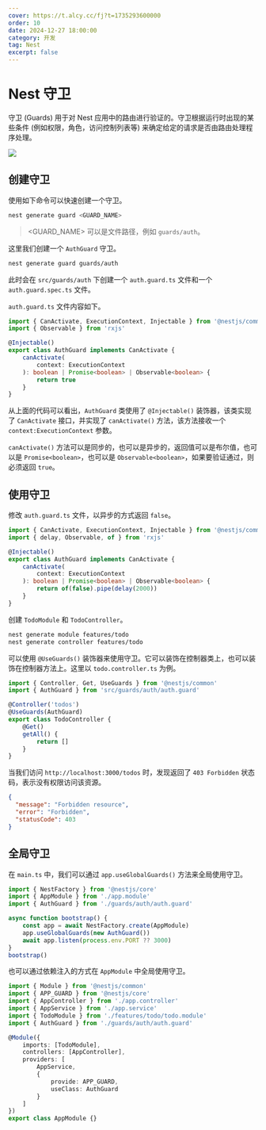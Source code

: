 ```yaml
---
cover: https://t.alcy.cc/fj?t=1735293600000
order: 10
date: 2024-12-27 18:00:00
category: 开发
tag: Nest
excerpt: false
---
```


# Nest 守卫

守卫 (Guards) 用于对 Nest 应用中的路由进行验证的。守卫根据运行时出现的某些条件 (例如权限，角色，访问控制列表等) 来确定给定的请求是否由路由处理程序处理。

![](https://happier-blog.oss-cn-qingdao.aliyuncs.com/NestStudyNotes/Nest%E5%AE%88%E5%8D%AB01.jpg)

## 创建守卫

使用如下命令可以快速创建一个守卫。

```sh
nest generate guard <GUARD_NAME>
```

> <GUARD_NAME> 可以是文件路径，例如 `guards/auth`。

这里我们创建一个 `AuthGuard` 守卫。

```sh
nest generate guard guards/auth
```

此时会在 `src/guards/auth` 下创建一个 `auth.guard.ts` 文件和一个 `auth.guard.spec.ts` 文件。

`auth.guard.ts` 文件内容如下。

```TypeScript
import { CanActivate, ExecutionContext, Injectable } from '@nestjs/common'
import { Observable } from 'rxjs'

@Injectable()
export class AuthGuard implements CanActivate {
    canActivate(
        context: ExecutionContext
    ): boolean | Promise<boolean> | Observable<boolean> {
        return true
    }
}
```

从上面的代码可以看出，`AuthGuard` 类使用了 `@Injectable()` 装饰器，该类实现了 `CanActivate` 接口，并实现了 `canActivate()` 方法，该方法接收一个 `context:ExecutionContext` 参数。

`canActivate()` 方法可以是同步的，也可以是异步的，返回值可以是布尔值，也可以是 `Promise<boolean>`，也可以是 `Observable<boolean>`，如果要验证通过，则必须返回 `true`。

## 使用守卫

修改 `auth.guard.ts` 文件，以异步的方式返回 `false`。

```TypeScript
import { CanActivate, ExecutionContext, Injectable } from '@nestjs/common'
import { delay, Observable, of } from 'rxjs'

@Injectable()
export class AuthGuard implements CanActivate {
    canActivate(
        context: ExecutionContext
    ): boolean | Promise<boolean> | Observable<boolean> {
        return of(false).pipe(delay(2000))
    }
}
```

创建 `TodoModule` 和 `TodoController`。

```sh
nest generate module features/todo
nest generate controller features/todo
```

可以使用 `@UseGuards()` 装饰器来使用守卫。它可以装饰在控制器类上，也可以装饰在控制器方法上。这里以 `todo.controller.ts` 为例。

```TypeScript
import { Controller, Get, UseGuards } from '@nestjs/common'
import { AuthGuard } from 'src/guards/auth/auth.guard'

@Controller('todos')
@UseGuards(AuthGuard)
export class TodoController {
    @Get()
    getAll() {
        return []
    }
}
```

当我们访问 `http://localhost:3000/todos` 时，发现返回了 `403 Forbidden` 状态码，表示没有权限访问该资源。

```json
{
  "message": "Forbidden resource",
  "error": "Forbidden",
  "statusCode": 403
}
```

## 全局守卫

在 `main.ts` 中，我们可以通过 `app.useGlobalGuards()` 方法来全局使用守卫。

```TypeScript
import { NestFactory } from '@nestjs/core'
import { AppModule } from './app.module'
import { AuthGuard } from './guards/auth/auth.guard'

async function bootstrap() {
    const app = await NestFactory.create(AppModule)
    app.useGlobalGuards(new AuthGuard())
    await app.listen(process.env.PORT ?? 3000)
}
bootstrap()
```

也可以通过依赖注入的方式在 `AppModule` 中全局使用守卫。

```TypeScript
import { Module } from '@nestjs/common'
import { APP_GUARD } from '@nestjs/core'
import { AppController } from './app.controller'
import { AppService } from './app.service'
import { TodoModule } from './features/todo/todo.module'
import { AuthGuard } from './guards/auth/auth.guard'

@Module({
    imports: [TodoModule],
    controllers: [AppController],
    providers: [
        AppService,
        {
            provide: APP_GUARD,
            useClass: AuthGuard
        }
    ]
})
export class AppModule {}
```
